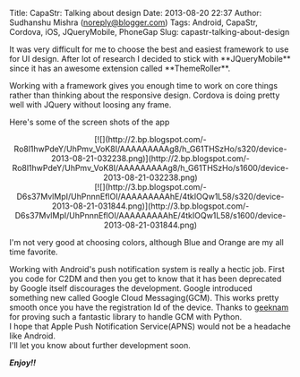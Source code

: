 Title: CapaStr: Talking about design
Date: 2013-08-20 22:37
Author: Sudhanshu Mishra (noreply@blogger.com)
Tags: Android, CapaStr, Cordova, iOS, JQueryMobile, PhoneGap
Slug: capastr-talking-about-design

<div dir="ltr" style="text-align: left;">
It was very difficult for me to choose the best and easiest framework to
use for UI design. After lot of research I decided to stick with
**JQueryMobile** since it has an awesome extension called
**ThemeRoller**.  
  
Working with a framework gives you enough time to work on core things
rather than thinking about the responsive design. Cordova is doing
pretty well with JQuery without loosing any frame.  
  
Here's some of the screen shots of the
app<span id="goog_1151724009"></span><span id="goog_1151724010"></span>  
  

<div class="separator" style="clear: both; text-align: center;">
[![](http://2.bp.blogspot.com/-Ro8l1hwPdeY/UhPmv_VoK8I/AAAAAAAAAg8/h_G61THSzHo/s320/device-2013-08-21-032238.png)](http://2.bp.blogspot.com/-Ro8l1hwPdeY/UhPmv_VoK8I/AAAAAAAAAg8/h_G61THSzHo/s1600/device-2013-08-21-032238.png)

</div>
  

<div class="separator" style="clear: both; text-align: center;">
[![](http://3.bp.blogspot.com/-D6s37MvlMpI/UhPnnnEflOI/AAAAAAAAAhE/4tkIOQw1L58/s320/device-2013-08-21-031844.png)](http://3.bp.blogspot.com/-D6s37MvlMpI/UhPnnnEflOI/AAAAAAAAAhE/4tkIOQw1L58/s1600/device-2013-08-21-031844.png)

</div>
  
  
  
  
I'm not very good at choosing colors, although Blue and Orange are my
all time favorite.  
  
Working with Android's push notification system is really a hectic job.
First you code for C2DM and then you get to know that it has been
deprecated by Google itself discourages the development. Google
introduced something new called Google Cloud Messaging(GCM). This works
pretty smooth once you have the registration Id of the device. Thanks
to [geeknam](http://namis.me/) for proving such a fantastic library to
handle GCM with Python.  
I hope that Apple Push Notification Service(APNS) would not be a
headache like Android.   
I'll let you know about further development soon.  
  
***Enjoy!!***  
  
  
  
<span style="font-size: xx-small;"></span>

</div>
</p>

